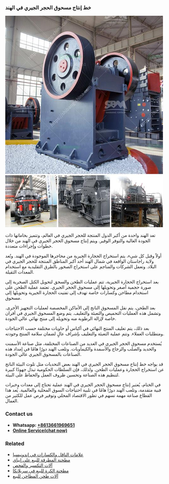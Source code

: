 <h3>خط إنتاج مسحوق الحجر الجيري في الهند</h3><img src='1701850881.jpg' alt=''><p>تعد الهند واحدة من أكبر الدول المنتجة للحجر الجيري في العالم، وتتميز بخاماتها ذات الجودة العالية والتوفر الوفير. ويتم إنتاج مسحوق الحجر الجيري في الهند من خلال خطوات وإجراءات متعددة.</p><p>أولاً وقبل كل شيء، يتم استخراج الحجارة الجيرية من محاجرها الموجودة في الهند. وتُعد ولاية راجاستان الواقعة في شمال الهند أحد أكبر المناطق المنتجة للحجر الجيري في البلاد. وتعمل الشركات والمناجم على استخراج الصخور بالطرق التقليدية مع استخدام المعدات الثقيلة.</p><p>بعد استخراج الحجارة الجيرية، تتم عمليات الطحن والسحق لتحويل الكتل الصخرية إلى صورة حجمية أصغر وتحويلها إلى مسحوق الحجر الجيري. تعتمد عملية الطحن على استخدام مطاحن وكسارات خاصة تهدف إلى تفتيت الحجارة الجيرية وتحويلها إلى مسحوق.</p><p>بعد الطحن، يتم نقل المسحوق الناتج إلى الأماكن المخصصة لعمليات التجهيز الأخرى. وتشمل هذه العمليات التحميص والتعبئة والتغليف. يتم وضع المسحوق الجيري في أفران خاصة لإزالة الرطوبة منه وتحويله إلى منتج نهائي عالي الجودة.</p><p>بعد ذلك، يتم تغليف المنتج النهائي في أكياس أو حاويات مختلفة حسب الاحتياجات ومتطلبات العملاء. وتتم عملية التعبئة والتغليف بإشراف عالٍ لضمان سلامة المنتج وجودته.</p><p>يُستخدم مسحوق الحجر الجيري في العديد من الصناعات المختلفة، مثل صناعة الأسمنت والحديد والصلب والزجاج والأسمدة والكيماويات. وتلعب الهند دورًا هامًا في إمداد هذه الصناعات بالمسحوق الجيري عالي الجودة.</p><p>قد يواجه خط إنتاج مسحوق الحجر الجيري في الهند بعض التحديات مثل تلوث البيئة الناتج عن استخراج الحجارة وعمليات الطحن. ولذلك، فإن السلطات الحكومية تبذل جهودًا كبيرة لتنظيم هذه الصناعة وتحسين ظروف العمل والحفاظ على البيئة.</p><p>في الختام، يُعتبر إنتاج مسحوق الحجر الجيري في الهند عملية تحتاج إلى معدات وخبرات فنية متقدمة، وتلعب الهند دورًا هامًا في تلبية احتياجات السوق المحلية والعالمية. يُعد هذا القطاع صناعة مهمة تسهم في تطور الاقتصاد المحلي وتوفير فرص عمل للكثير من العمال.</p><h3>Contact us</h3><ul><li><strong>Whatsapp:&nbsp;<a href="https://wa.me/8613661969651">+8613661969651</a></strong></li><li><a href="https://swt.shibang-china.com/?git&amp;zhl&amp;خط إنتاج مسحوق الحجر الجيري في الهند"><strong>Online Service(chat now)</strong></a></li></ul><h3>Related</h3><ul><li><a href='علامات الناقل والكسارات في إندونيسيا.md'>علامات الناقل والكسارات في إندونيسيا</a></li><li><a href='مطحنة المطرقة للبيع على إيباي.md'>مطحنة المطرقة للبيع على إيباي</a></li><li><a href='آلات التكسير والفحص.md'>آلات التكسير والفحص</a></li><li><a href='مطحنة الكرة للبيع في سريلانكا.md'>مطحنة الكرة للبيع في سريلانكا</a></li><li><a href='آلات طحن المطاحن للبيع.md'>آلات طحن المطاحن للبيع</a></li></ul>